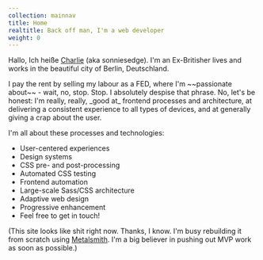 ```yaml
---
collection: mainnav
title: Home
realtitle: Back off man, I'm a web developer
weight: 0
---
```


<div class="h-card">

<p>Hallo, Ich heiße <a href="/about/" rel="me" class="u-url">Charlie</a> (aka sonniesedge). I'm an Ex-Britisher lives and works in the beautiful city of Berlin, Deutschland.</p>

<p>I pay the rent by selling my labour as a FED, where I'm ~~passionate about~~ - wait, no, stop. Stop. I absolutely despise that phrase. No, let's be honest: I'm really, really, _good at_ frontend processes and architecture, at delivering a consistent experience to all types of devices, and at generally giving a crap about the user.</p>

<p>I'm all about these processes and technologies:</p>

<ul>
    <li>User-centered experiences</li>
    <li>Design systems</li>
    <li>CSS pre- and post-processing</li>
    <li>Automated CSS testing</li>
    <li>Frontend automation</li>
    <li>Large-scale Sass/CSS architecture</li>
    <li>Adaptive web design</li>
    <li>Progressive enhancement</li>
    <li>Feel free to get in touch!</li>
</ul>

<p>(This site looks like shit right now. Thanks, I know. I'm busy rebuilding it from scratch using <a href="https://github.com/segmentio/metalsmith" rel="noopener">Metalsmith</a>. I'm a big believer in pushing out MVP work as soon as possible.)</p>

</div>